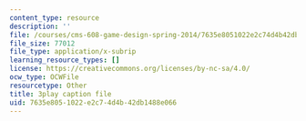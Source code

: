 ```yaml
---
content_type: resource
description: ''
file: /courses/cms-608-game-design-spring-2014/7635e8051022e2c74d4b42db1488e066_1506661.srt
file_size: 77012
file_type: application/x-subrip
learning_resource_types: []
license: https://creativecommons.org/licenses/by-nc-sa/4.0/
ocw_type: OCWFile
resourcetype: Other
title: 3play caption file
uid: 7635e805-1022-e2c7-4d4b-42db1488e066
---
```

